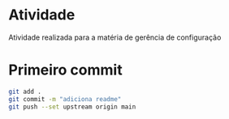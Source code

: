 # Atividade
Atividade realizada para a matéria de gerência de configuração

# Primeiro commit

```bash
git add .
git commit -m "adiciona readme"
git push --set upstream origin main
```
